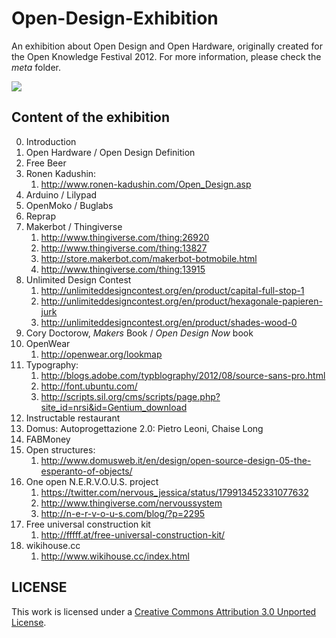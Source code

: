 Open-Design-Exhibition
======================

An exhibition about Open Design and Open Hardware, originally created for the Open Knowledge Festival 2012. For more information, please check the *meta* folder.

<img src="https://raw.github.com/openp2pdesign/Open-Design-Exhibition/master/meta/open.design_definition_storyboard.png">


Content of the exhibition
-------------------------

0. Introduction
1. Open Hardware / Open Design Definition
2. Free Beer
3. Ronen Kadushin: 
	1. http://www.ronen-kadushin.com/Open_Design.asp
4. Arduino / Lilypad
5. OpenMoko / Buglabs
6. Reprap
7. Makerbot / Thingiverse 
	1. http://www.thingiverse.com/thing:26920 
	2. http://www.thingiverse.com/thing:13827 
	3. http://store.makerbot.com/makerbot-botmobile.html 
	4. http://www.thingiverse.com/thing:13915
8. Unlimited Design Contest
	1. http://unlimiteddesigncontest.org/en/product/capital-full-stop-1
	2. http://unlimiteddesigncontest.org/en/product/hexagonale-papieren-jurk
	3. http://unlimiteddesigncontest.org/en/product/shades-wood-0
9. Cory Doctorow, *Makers* Book / *Open Design Now* book
10. OpenWear 
	1. http://openwear.org/lookmap
11. Typography: 
	1. http://blogs.adobe.com/typblography/2012/08/source-sans-pro.html
	2. http://font.ubuntu.com/
	3. http://scripts.sil.org/cms/scripts/page.php?site_id=nrsi&id=Gentium_download
12. Instructable restaurant
13. Domus: Autoprogettazione 2.0: Pietro Leoni, Chaise Long
14. FABMoney
15. Open structures:
	1. http://www.domusweb.it/en/design/open-source-design-05-the-esperanto-of-objects/
16. One open N.E.R.V.O.U.S. project
	1. https://twitter.com/nervous_jessica/status/179913452331077632
	2. http://www.thingiverse.com/nervoussystem
	3. http://n-e-r-v-o-u-s.com/blog/?p=2295
17. Free universal construction kit 
	1. http://fffff.at/free-universal-construction-kit/
18. wikihouse.cc 
	1. http://www.wikihouse.cc/index.html
	
	
LICENSE
-------

This work is licensed under a [Creative Commons Attribution 3.0 Unported License](http://creativecommons.org/licenses/by/3.0/deed.en_US).

